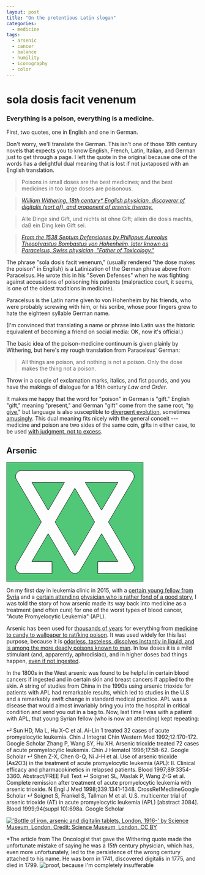 ```yaml
---
layout: post
title: "On the pretentious Latin slogan"
categories:
  - medicine
tags:
  - arsenic
  - cancer
  - balance
  - humility
  - iconography
  - color
---
```


# sola dosis facit venenum

### Everything is a poison, everything is a medicine.

First, two quotes, one in English and one in German.

Don't worry, we'll translate the German. This isn't one of those 19th century novels that expects you to know English, French, Latin, Italian, and German just to get through a page. I left the quote in the original because one of the words has a delightful dual meaning that is lost if not juxtaposed with an English translation.

> Poisons in small doses are the best medicines; and the best medicines in too large doses are poisonous.

> <cite><a href="http://theoncologist.alphamedpress.org/content/6/suppl_2/1.long">William Withering, 18th century* English physician, discoverer of digitalis (sort of), and proponent of arsenic therapy.</a></cite>

>Alle Dinge sind Gift, und nichts ist ohne Gift; allein die dosis machts, daß ein Ding kein Gift sei.

> <cite><a href="http://www.zeno.org/Philosophie/M/Paracelsus/Septem+Defensiones/Die+dritte+Defension+wegen+des+Schreibens+der+neuen+Rezepte">From the 1538 *Septum Defensiones* by Philippus Aureolus Theophrastus Bombastus von Hohenheim, later known as Paracelsus, Swiss physician, "Father of Toxicology."</a></cite>

The phrase "sola dosis facit venenum," (usually rendered "the dose makes the poison" in English) is a Latinization of the German phrase above from Paracelsus. He wrote this in his "Seven Defenses" when he was fighting against accusations of poisoning his patients (malpractice court, it seems, is one of the oldest traditions in medicine).

Paracelsus is the Latin name given to von Hohenheim by his friends, who were probably screwing with him, or his scribe, whose poor fingers grew to hate the eighteen syllable German name.

(I'm convinced that translating a name or phrase into Latin was the historic equivalent of becoming a friend on social media: OK, now it's official.)

The basic idea of the poison-medicine continuum is given plainly by Withering, but here's my rough translation from Paracelsus' German:

> All things are poison, and nothing is not a poison. Only the dose makes the thing not a poison.

Throw in a couple of exclamation marks, italics, and fist pounds, and you have the makings of dialogue for a 16th century *Law and Order*.

It makes me happy that the word for "poison" in German is "gift." English "gift," meaning "present," and German "gift" come from the same root, "[to give](https://www.etymonline.com/word/gift)," but language is also susceptible to [divergent evolution](https://en.wikipedia.org/wiki/Divergent_evolution), sometimes [amusingly](http://www.bbc.co.uk/languages/yoursay/false_friends/german/be_careful__its_a_gift_englishgerman.shtml). This dual meaning fits nicely with the general conceit --- medicine and poison are two sides of the same coin, gifts in either case, to be used [with judgment, not to excess](https://www.lds.org/scriptures/dc-testament/dc/59.20).


## Arsenic

![One of several alchemical symbols for arsenic](data:image/svg+xml;base64,PD94bWwgdmVyc2lvbj0iMS4wIiBlbmNvZGluZz0iVVRGLTgiIHN0YW5kYWxvbmU9Im5vIj8+Cjxz%0D%0AdmcKICAgeG1sbnM6ZGM9Imh0dHA6Ly9wdXJsLm9yZy9kYy9lbGVtZW50cy8xLjEvIgogICB4bWxu%0D%0AczpjYz0iaHR0cDovL2NyZWF0aXZlY29tbW9ucy5vcmcvbnMjIgogICB4bWxuczpyZGY9Imh0dHA6%0D%0ALy93d3cudzMub3JnLzE5OTkvMDIvMjItcmRmLXN5bnRheC1ucyMiCiAgIHhtbG5zOnN2Zz0iaHR0%0D%0AcDovL3d3dy53My5vcmcvMjAwMC9zdmciCiAgIHhtbG5zPSJodHRwOi8vd3d3LnczLm9yZy8yMDAw%0D%0AL3N2ZyIKICAgeG1sbnM6c29kaXBvZGk9Imh0dHA6Ly9zb2RpcG9kaS5zb3VyY2Vmb3JnZS5uZXQv%0D%0ARFREL3NvZGlwb2RpLTAuZHRkIgogICB4bWxuczppbmtzY2FwZT0iaHR0cDovL3d3dy5pbmtzY2Fw%0D%0AZS5vcmcvbmFtZXNwYWNlcy9pbmtzY2FwZSIKICAgc29kaXBvZGk6ZG9jbmFtZT0iYXJzZW5pY19j%0D%0AYmguc3ZnIgogICBpZD0ic3ZnMzY4MiIKICAgdmlld0JveD0iLTIgLTIgMTAyLjAzNzM0IDg5LjYw%0D%0AMDE1MyIKICAgaGVpZ2h0PSIzMTEuNTIzNzEiCiAgIHdpZHRoPSIzNTguMTExODIiCiAgIHZlcnNp%0D%0Ab249IjEuMSIKICAgaW5rc2NhcGU6dmVyc2lvbj0iMC45Mi4xIHIxNTM3MSI+CiAgPG1ldGFkYXRh%0D%0ACiAgICAgaWQ9Im1ldGFkYXRhMzY4OCI+CiAgICA8cmRmOlJERj4KICAgICAgPGNjOldvcmsKICAg%0D%0AICAgICAgcmRmOmFib3V0PSIiPgogICAgICAgIDxkYzpmb3JtYXQ+aW1hZ2Uvc3ZnK3htbDwvZGM6%0D%0AZm9ybWF0PgogICAgICAgIDxkYzp0eXBlCiAgICAgICAgICAgcmRmOnJlc291cmNlPSJodHRwOi8v%0D%0AcHVybC5vcmcvZGMvZGNtaXR5cGUvU3RpbGxJbWFnZSIgLz4KICAgICAgICA8ZGM6dGl0bGU+PC9k%0D%0AYzp0aXRsZT4KICAgICAgPC9jYzpXb3JrPgogICAgPC9yZGY6UkRGPgogIDwvbWV0YWRhdGE+CiAg%0D%0APGRlZnMKICAgICBpZD0iZGVmczM2ODYiIC8+CiAgPHNvZGlwb2RpOm5hbWVkdmlldwogICAgIGlu%0D%0Aa3NjYXBlOmN1cnJlbnQtbGF5ZXI9InN2ZzM2ODIiCiAgICAgaW5rc2NhcGU6d2luZG93LW1heGlt%0D%0AaXplZD0iMSIKICAgICBpbmtzY2FwZTp3aW5kb3cteT0iLTExIgogICAgIGlua3NjYXBlOndpbmRv%0D%0Ady14PSItMTEiCiAgICAgaW5rc2NhcGU6Y3k9IjI2MC40Nzc1MiIKICAgICBpbmtzY2FwZTpjeD0i%0D%0AMTcxLjE1NjYxIgogICAgIGlua3NjYXBlOnpvb209IjEuODMwMTU4NyIKICAgICBib3JkZXJsYXll%0D%0Acj0iZmFsc2UiCiAgICAgaW5rc2NhcGU6c2hvd3BhZ2VzaGFkb3c9InRydWUiCiAgICAgaW5rc2Nh%0D%0AcGU6cGFnZWNoZWNrZXJib2FyZD0idHJ1ZSIKICAgICBmaXQtbWFyZ2luLWJvdHRvbT0iMCIKICAg%0D%0AICBmaXQtbWFyZ2luLXJpZ2h0PSIwIgogICAgIGZpdC1tYXJnaW4tbGVmdD0iMCIKICAgICBmaXQt%0D%0AbWFyZ2luLXRvcD0iMCIKICAgICBpbmtzY2FwZTpzbmFwLXBhZ2U9InRydWUiCiAgICAgc2hvd2dy%0D%0AaWQ9ImZhbHNlIgogICAgIGlkPSJuYW1lZHZpZXczNjg0IgogICAgIGlua3NjYXBlOndpbmRvdy1o%0D%0AZWlnaHQ9IjE0MDYiCiAgICAgaW5rc2NhcGU6d2luZG93LXdpZHRoPSIyMTYwIgogICAgIGlua3Nj%0D%0AYXBlOnBhZ2VzaGFkb3c9IjIiCiAgICAgaW5rc2NhcGU6cGFnZW9wYWNpdHk9IjAiCiAgICAgZ3Vp%0D%0AZGV0b2xlcmFuY2U9IjEwIgogICAgIGdyaWR0b2xlcmFuY2U9IjEwIgogICAgIG9iamVjdHRvbGVy%0D%0AYW5jZT0iMTAiCiAgICAgYm9yZGVyb3BhY2l0eT0iMSIKICAgICBib3JkZXJjb2xvcj0iIzY2NjY2%0D%0ANiIKICAgICBwYWdlY29sb3I9IiNmZmZmZmYiIC8+CiAgPHBhdGgKICAgICBzdHlsZT0iZmlsbDoj%0D%0ANTBjODc4O3N0cm9rZTojMDAwMDAwO3N0cm9rZS13aWR0aDoxO3N0cm9rZS1vcGFjaXR5OjEiCiAg%0D%0AICAgZD0iTSAwIDAgTCAwIDMxMS41MjM0NCBMIDM1OC4xMTEzMyAzMTEuNTIzNDQgTCAzNTguMTEx%0D%0AMzMgMCBMIDAgMCB6IE0gMzkuNDQ5MjE5IDIxLjUxMzY3MiBMIDMxOC42Njc5NyAyMS41MTM2NzIg%0D%0AQSAxNS40NzU3MDcgMTUuNDc1NzA3IDAgMCAxIDMzMi4wMDU4NiA0NC44MjQyMTkgTCAyNjYuODA4%0D%0ANTkgMTU1Ljc2MzY3IEwgMzMyLjAwNTg2IDI2Ni42OTcyNyBBIDE1LjQ3NTcwNyAxNS40NzU3MDcg%0D%0AMCAwIDEgMzE4LjY2Nzk3IDI5MC4wMTU2MiBMIDI1NC40NDE0MSAyOTAuMDE1NjIgTCAyMzguOTcy%0D%0ANjYgMjkwLjAxNTYyIEwgMjM4Ljk3MjY2IDI1OS4wNjQ0NSBMIDI1NC40NDE0MSAyNTkuMDY0NDUg%0D%0ATCAyOTEuNjIxMDkgMjU5LjA2NDQ1IEwgMjQ4Ljg1OTM4IDE4Ni4zMDI3MyBMIDE5Mi4zOTY0OCAy%0D%0AODIuMzgyODEgQSAxNS40NzU3MDcgMTUuNDc1NzA3IDAgMCAxIDE2NS43MTQ4NCAyODIuMzgyODEg%0D%0ATCAxMDkuMjUgMTg2LjMwMjczIEwgNjYuNDkwMjM0IDI1OS4wNjQ0NSBMIDEwMy42Njc5NyAyNTku%0D%0AMDY0NDUgTCAxMTkuMTM4NjcgMjU5LjA2NDQ1IEwgMTE5LjEzODY3IDI5MC4wMTU2MiBMIDEwMy42%0D%0ANjc5NyAyOTAuMDE1NjIgTCAzOS40NDkyMTkgMjkwLjAxNTYyIEEgMTUuNDc1NzA3IDE1LjQ3NTcw%0D%0ANyAwIDAgMSAyNi4xMDU0NjkgMjY2LjY5NzI3IEwgOTEuMzAyNzM0IDE1NS43NjM2NyBMIDI2LjEw%0D%0ANTQ2OSA0NC44MjQyMTkgQSAxNS40NzU3MDcgMTUuNDc1NzA3IDAgMCAxIDM5LjQ0OTIxOSAyMS41%0D%0AMTM2NzIgeiBNIDY2LjQ5MDIzNCA1Mi40NTcwMzEgTCAxMDkuMjUgMTI1LjIyMDcgTCAxNTIuMDEx%0D%0ANzIgNTIuNDU3MDMxIEwgNjYuNDkwMjM0IDUyLjQ1NzAzMSB6IE0gMjA2LjA5OTYxIDUyLjQ1NzAz%0D%0AMSBMIDI0OC44NTkzOCAxMjUuMjIwNyBMIDI5MS42MjEwOSA1Mi40NTcwMzEgTCAyMDYuMDk5NjEg%0D%0ANTIuNDU3MDMxIHogTSAxNzkuMDU4NTkgNjcuNTI3MzQ0IEwgMTI3LjE5OTIyIDE1NS43NjM2NyBM%0D%0AIDE3OS4wNTg1OSAyNDMuOTk2MDkgTCAyMzAuOTEyMTEgMTU1Ljc2MzY3IEwgMTc5LjA1ODU5IDY3%0D%0ALjUyNzM0NCB6ICIKICAgICB0cmFuc2Zvcm09Im1hdHJpeCgwLjI4NzYxOTA1LDAsMCwwLjI4NzYx%0D%0AOTA1LC0yLjQ4MTIxOTYsLTIpIgogICAgIGlkPSJyZWN0NDYxMyIgLz4KPC9zdmc+Cg==)

On my first day in leukemia clinic in 2015, with a [certain young fellow from Syria](https://my.clevelandclinic.org/staff/20358-aziz-nazha) and a [certain attending physician who is rather fond of a good story](https://www.nytimes.com/by/mikkael-a-sekeres), I was told the story of how arsenic made its way back into medicine as a treatment (and often cure) for one of the worst types of blood cancer, "Acute Promyelocytic Leukemia" (APL).

Arsenic has been used for [thousands of years](https://doi.org/10.1007/s00204-012-0866-7) for everything from [medicine to candy to wallpaper to rat/king poison](https://www.ncbi.nlm.nih.gov/pmc/articles/PMC1036521/). It was used widely for this last purpose, because it is [odorless, tasteless, dissolves instantly in liquid, and is among the more deadly poisons known to man](https://giphy.com/explore/the-princess-bride). In low doses it is a mild stimulant (and, apparently, aphrodisiac), and in higher doses bad things happen, [even if not ingested](https://wellcomecollection.org/works/g32gywph).

In the 1800s in the West arsenic was found to be helpful in certain blood cancers if ingested and in certain skin and breast cancers if applied to the skin. A string of studies from China in the 1990s using arsenic trioxide for patients with APL had remarkable results, which led to studies in the U.S and a remarkably swift change in standard medical practice. APL was a disease that would almost invariably bring you into the hospital in critical condition and send you out in a bag to. Now, last time I was with a patient with APL, that young Syrian fellow (who is now an attending) kept repeating:

↵ Sun HD, Ma L, Hu X-C et al. Ai-Lin 1 treated 32 cases of acute promyelocytic leukemia. Chin J Integrat Chin Western Med 1992;12:170-172. Google Scholar
Zhang P, Wang SY, Hu XH. Arsenic trioxide treated 72 cases of acute promyelocytic leukemia. Chin J Hematol 1996;17:58-62. Google Scholar
↵ Shen Z-X, Chen G-Q, Ni J-H et al. Use of arsenic trioxide (As2O3) in the treatment of acute promyelocytic leukemia (APL): II. Clinical efficacy and pharmacokinetics in relapsed patients. Blood 1997;89:3354-3360. Abstract/FREE Full Text
↵ Soignet SL, Maslak P, Wang Z-G et al. Complete remission after treatment of acute promyelocytic leukemia with arsenic trioxide. N Engl J Med 1998;339:1341-1348. CrossRefMedlineGoogle Scholar
↵ Soignet S, Frankel S, Tallman M et al. U.S. multicenter trial of arsenic trioxide (AT) in acute promyelocytic leukemia (APL) [abstract 3084]. Blood 1999;94(suppl 10):698a. Google Scholar

[!['Bottle of iron, arsenic and digitalin tablets, London, 1916-' by Science Museum, London. Credit: Science Museum, London. CC BY](https://github.com/cbeauhilton/cbeauhilton.github.io/raw/code/images/arsenic-iron-digitalin-wellcome-collection.jpg)](https://wellcomecollection.org/works/z8ssmfqa?query=arsenic&page=1)


\*The article from The Oncologist that gave the Withering quote made the unfortunate mistake of saying he was a *15th* century physician, which has, even more unfortunately, led to the persistence of the wrong century attached to his name. He was born in 1741, discovered digitalis in 1775, and died in 1799.
![proof, because I'm completely insufferable](https://images.findagrave.com/photos/2007/261/12542514_119024797099.jpg)
